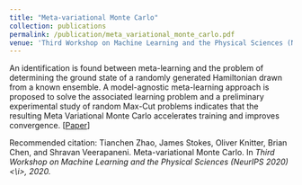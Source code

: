 ```yaml
---
title: "Meta-variational Monte Carlo"
collection: publications
permalink: /publication/meta_variational_monte_carlo.pdf
venue: 'Third Workshop on Machine Learning and the Physical Sciences (NeurIPS 2020)'
---
```

An identification is found between meta-learning and the problem of determining the ground state of a randomly generated
Hamiltonian drawn from a known ensemble. A model-agnostic meta-learning approach is proposed to solve the associated 
learning problem and a preliminary experimental study of random Max-Cut problems indicates that the resulting Meta 
Variational Monte Carlo accelerates training and improves convergence.
[<a href="https://arxiv.org/abs/2011.10614">Paper</a>]

Recommended citation: Tianchen Zhao, James Stokes, Oliver Knitter, Brian Chen, and Shravan Veerapaneni. Meta-variational Monte Carlo.  In <i>Third Workshop on Machine Learning and the Physical Sciences (NeurIPS 2020)<\i>, 2020.